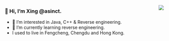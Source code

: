 <a href="https://passer-by.com/" target="_blank"><img align="right" src="https://github-readme-stats.vercel.app/api?username=asinct&show_icons=true&count_private=false&theme=vue-dark" /></a>

### 👋 Hi, I’m Xing @asinct.
- 👀 I’m interested in Java, C++ & Reverse engineering.
- 🌱 I’m currently learning reverse engineering.
- I used to live in Fengcheng, Chengdu and Hong Kong.


<!---
- 💞️ I’m looking to collaborate on ...
- 📫 How to reach me ...
asinct/asinct is a ✨ special ✨ repository because its `README.md` (this file) appears on your GitHub profile.
You can click the Preview link to take a look at your changes.
--->

